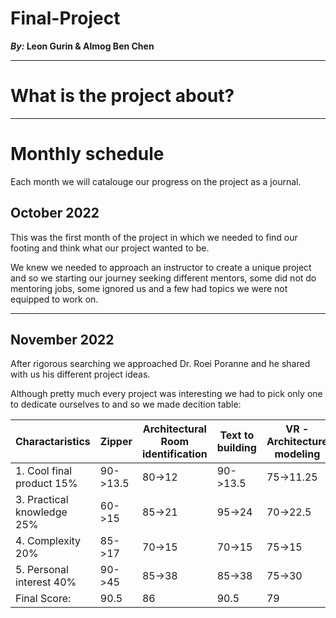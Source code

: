 # Final-Project
**_By:_ Leon Gurin & Almog Ben Chen**

___

# What is the project about?

___
# Monthly schedule
Each month we will catalouge our progress on the project as a journal.

## October 2022

This was the first month of the project in which we needed to find our footing and think what our project wanted to be.

We knew we needed to approach an instructor to create a unique project and so we starting our journey seeking different mentors, some did not do mentoring jobs, some ignored us and a few had topics we were not equipped to work on.

___

## November 2022

After rigorous searching we approached Dr. Roei Poranne and he shared with us his different project ideas.

Although pretty much every project was interesting we had to pick only one to dedicate ourselves to and so we made decition table:

| Charactaristics | Zipper | Architectural Room identification | Text to building | VR - Architecture modeling | VR - controlling robots | Redirected Walking |
 | -------- | -------- | -------- | -------- | -------- | -------- | -------- | 
 | 1. Cool final product 15% | 90->13.5 | 80->12 | 90->13.5 | 75->11.25 | 65->9.75 | 50->7.5 |  
 | 3. Practical knowledge 25%| 60->15   | 85->21 | 95->24   | 70->22.5  | 70->22.5 | 70->22.5|  
 | 4. Complexity 20%         | 85->17   | 70->15 | 70->15   | 75->15    | 80->16   | 75->15  |  
 | 5. Personal interest 40%  | 90->45   | 85->38 | 85->38   | 75->30    | 80->32   | 70->28  |  
 | Final Score:              | 90.5     | 86     | 90.5     | 79        | 80       | 73      |
